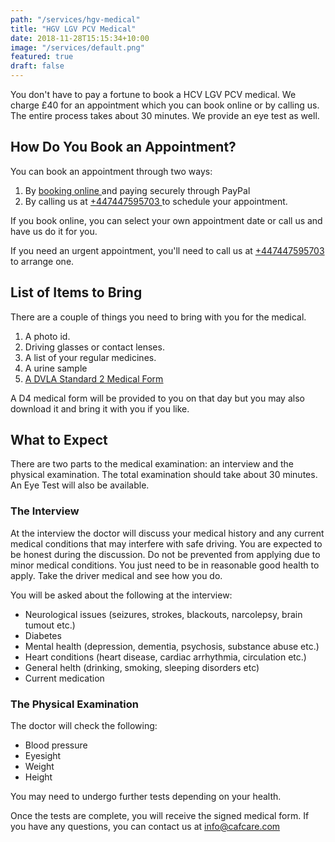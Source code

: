 ```yaml
---
path: "/services/hgv-medical"
title: "HGV LGV PCV Medical"
date: 2018-11-28T15:15:34+10:00
image: "/services/default.png"
featured: true
draft: false
---
```


You don't have to pay a fortune to book a HCV LGV PCV medical. We charge £40 for an appointment which you can book online or by calling us. The entire process takes about 30 minutes. We provide an eye test as well.

## How Do You Book an Appointment?

You can book an appointment through two ways:

1. By <a href="/book-appointment">booking online </a> and paying securely through PayPal
2. By calling us at <a href="tel:+447447595703">
   +447447595703
   </a> to schedule your appointment.

If you book online, you can select your own appointment date or call us and have us do it for you.

If you need an urgent appointment, you'll need to call us at <a href="tel:+447447595703">
+447447595703
</a> to arrange one.

## List of Items to Bring

There are a couple of things you need to bring with you for the medical.

1. A photo id.
2. Driving glasses or contact lenses.
3. A list of your regular medicines.
4. A urine sample
5. <span style="text-decoration:underline;"><a href="https://www.gov.uk/government/uploads/system/uploads/attachment_data/file/607177/d4-medical-examiner-report-for-a-lorry-or-bus-driving-licence.pdf" target="_blank" data-content="https://www.gov.uk/government/uploads/system/uploads/attachment_data/file/607177/d4-medical-examiner-report-for-a-lorry-or-bus-driving-licence.pdf" data-type="external" rel="undefined"><span>A DVLA Standard 2 Medical Form</span></a></span>

A D4 medical form will be provided to you on that day but you may also download it and bring it with you if you like.

## What to Expect

There are two parts to the medical examination: an interview and the physical examination. The total examination should take about 30 minutes. An Eye Test will also be available.

### The Interview

At the interview the doctor will discuss your medical history and any current medical conditions that may interfere with safe driving. You are expected to be honest during the discussion. Do not be prevented from applying due to minor medical conditions. You just need to be in reasonable good health to apply. Take the driver medical and see how you do.

You will be asked about the following at the interview:

- Neurological issues (seizures, strokes, blackouts, narcolepsy, brain tumout etc.)
- Diabetes
- Mental health (depression, dementia, psychosis, substance abuse etc.)
- Heart conditions (heart disease, cardiac arrhythmia, circulation etc.)
- General helth (drinking, smoking, sleeping disorders etc)
- Current medication

### The Physical Examination

The doctor will check the following:

- Blood pressure
- Eyesight
- Weight
- Height

You may need to undergo further tests depending on your health.

Once the tests are complete, you will receive the signed medical form.
If you have any questions, you can contact us at
<a href="mailto:info@cafcare.com">
info@cafcare.com
</a>
